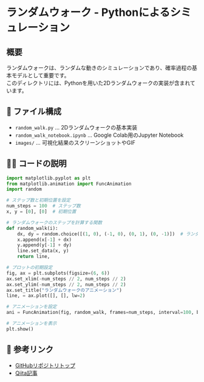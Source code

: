 # ランダムウォーク - Pythonによるシミュレーション

## 概要
ランダムウォークは、ランダムな動きのシミュレーションであり、確率過程の基本モデルとして重要です。  
このディレクトリには、Pythonを用いた2Dランダムウォークの実装が含まれています。

## 🔧 ファイル構成
- `random_walk.py` … 2Dランダムウォークの基本実装
- `random_walk_notebook.ipynb` … Google Colab用のJupyter Notebook
- `images/` … 可視化結果のスクリーンショットやGIF

## 🏃‍♂️ コードの説明
```python
import matplotlib.pyplot as plt
from matplotlib.animation import FuncAnimation
import random

# ステップ数と初期位置を設定
num_steps = 100  # ステップ数
x, y = [0], [0]  # 初期位置

# ランダムウォークのステップを計算する関数
def random_walk(i):
    dx, dy = random.choice([(1, 0), (-1, 0), (0, 1), (0, -1)])  # ランダムに方向を選択
    x.append(x[-1] + dx)
    y.append(y[-1] + dy)
    line.set_data(x, y)
    return line,

# プロットの初期設定
fig, ax = plt.subplots(figsize=(6, 6))
ax.set_xlim(-num_steps // 2, num_steps // 2)
ax.set_ylim(-num_steps // 2, num_steps // 2)
ax.set_title("ランダムウォークのアニメーション")
line, = ax.plot([], [], lw=2)

# アニメーションを設定
ani = FuncAnimation(fig, random_walk, frames=num_steps, interval=100, blit=True)

# アニメーションを表示
plt.show()
```

## 📌 参考リンク
- [GitHubリポジトリトップ](../README.md)
- [Qiita記事](https://qiita.com/ry033rdqiita/items/0f5c99c90080f88d1860)
